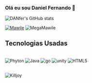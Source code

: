 ### Olá eu sou Daniel Fernando 🦊

![DANfer's GitHub stats](https://github-readme-stats.vercel.app/api?username=iDAnfer&show_icons=true&theme=dark)

[![Mawile](https://img.pokemondb.net/sprites/ultra-sun-ultra-moon/normal/mawile.png)](https://pokemondb.net/pokedex/mawile)
![MegaMawile](https://marriland.com/wp-content/plugins/marriland-core/images/pokemon/sprites/home/256/mega-mawile.webp)
## Tecnologias Usadas

<div style="display: inline_block"><br/>
    <img align="center" alt="Phyton" src="https://img.shields.io/badge/Python-3776AB?style=for-the-badge&logo=python&logoColor=white"> 
    <img align="center" alt="Java" src="https://img.shields.io/badge/Java-ED8B00?style=for-the-badge&logo=openjdk&logoColor=white"> 
    <img align="center" alt="go" src="https://img.shields.io/badge/Go-00ADD8?style=for-the-badge&logo=go&logoColor=white"> 
    <img align="center" alt="unity" src="https://img.shields.io/badge/Unity-100000?style=for-the-badge&logo=unity&logoColor=white"> 
    <img align="center" alt="HTML5" src="https://img.shields.io/badge/HTML-239120?style=for-the-badge&logo=html5&logoColor=white">
   

</div><br/>

![Killjoy](https://images.contentstack.io/v3/assets/bltb6530b271fddd0b1/blt53405c26141beff8/5f21fda671ec397ef9bf0894/V_AGENTS_587x900_KillJoy_.png)
